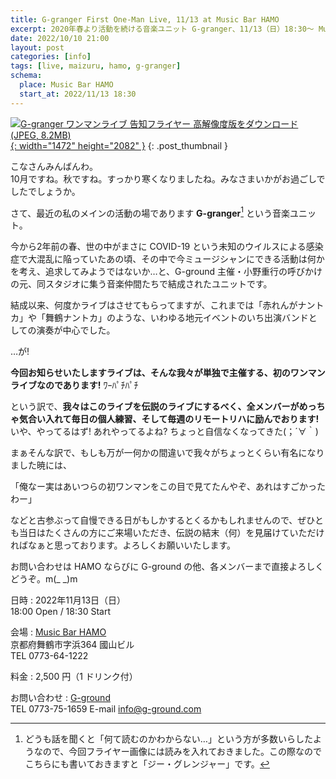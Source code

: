 ```yaml
---
title: G-granger First One-Man Live, 11/13 at Music Bar HAMO
excerpt: 2020年春より活動を続ける音楽ユニット G-granger、11/13（日）18:30〜 Music Bar HAMO にて初ワンマンライブの開催が決定! 伝説のライブにすべく全メンバー気合い入れて励んでおりますので、ぜひご来場のうえお楽しみください!
date: 2022/10/10 21:00
layout: post
categories: [info]
tags: [live, maizuru, hamo, g-granger]
schema:
  place: Music Bar HAMO
  start_at: 2022/11/13 18:30
---
```


[![G-granger ワンマンライブ 告知フライヤー 高解像度版をダウンロード (JPEG, 8.2MB)][thumb]{: width="1472" height="2082" }][get]
{: .post_thumbnail }

こなさんみんばんわ。  
10月ですね。秋ですね。すっかり寒くなりましたね。みなさまいかがお過ごしでしたでしょうか。

さて、最近の私のメインの活動の場であります <b>G-granger</b>[^1] という音楽ユニット。

今から2年前の春、世の中がまさに COVID-19 という未知のウイルスによる感染症で大混乱に陥っていたあの頃、その中で今ミュージシャンにできる活動は何かを考え、追求してみようではないか…と、G-ground 主催・小野重行の呼びかけの元、同スタジオに集う音楽仲間たちで結成されたユニットです。

結成以来、何度かライブはさせてもらってますが、これまでは「赤れんがナントカ」や「舞鶴ナントカ」のような、いわゆる地元イベントのいち出演バンドとしての演奏が中心でした。

…が!

**今回お知らせいたしますライブは、そんな我々が単独で主催する、初のワンマンライブなのであります!** ﾜｰﾊﾟﾁﾊﾟﾁ

という訳で、**我々はこのライブを伝説のライブにするべく、全メンバーがめっちゃ気合い入れて毎日の個人練習、そして毎週のリモートリハに励んでおります!** いや、やってるはず! あれやってるよね? ちょっと自信なくなってきた(；´∀｀)

まぁそんな訳で、もしも万が一何かの間違いで我々がちょっとくらい有名になりました暁には、

「俺なー実はあいつらの初ワンマンをこの目で見てたんやぞ、あれはすごかったわー」

などと古参ぶって自慢できる日がもしかするとくるかもしれませんので、ぜひとも当日はたくさんの方にご来場いただき、伝説の結末（何）を見届けていただければなぁと思っております。よろしくお願いいたします。

お問い合わせは HAMO ならびに G-ground の他、各メンバーまで直接よろしくどうぞ。m(_ _)m

日時
: 2022年11月13日（日）  
  18:00 Open / 18:30 Start

会場
: [Music Bar HAMO](https://www.music-bar-hamo.com/)  
  京都府舞鶴市字浜364 國山ビル  
  TEL 0773-64-1222

料金
: 2,500 円（1 ドリンク付）

お問い合わせ
: [G-ground](https://g-ground.com/)  
  TEL 0773-75-1659 E-mail <info@g-ground.com>


[^1]: どうも話を聞くと「何て読むのかわからない…」という方が多数いらしたようなので、今回フライヤー画像には読みを入れておきました。この際なのでこちらにも書いておきますと「ジー・グレンジャー」です。


[thumb]: /images/2022/10/10/thumb.jpg

[get]: /images/2022/10/10/2022-11-13-g_granger-at-hamo.jpg
